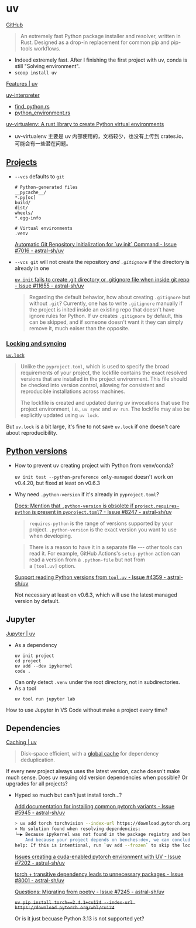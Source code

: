 # uv
[GitHub](https://github.com/astral-sh/uv)

> An extremely fast Python package installer and resolver, written in Rust. Designed as a drop-in replacement for common pip and pip-tools workflows.

- Indeed extremely fast. After I finishing the first project with uv, conda is still "Solving environment".
- `scoop install uv`

[Features | uv](https://docs.astral.sh/uv/getting-started/features/)

[uv-interpreter](https://github.com/astral-sh/uv/tree/main/crates/uv-interpreter)
- [find\_python.rs](https://github.com/astral-sh/uv/blob/main/crates/uv-interpreter/src/find_python.rs)
- [python\_environment.rs](https://github.com/astral-sh/uv/blob/main/crates/uv-interpreter/src/python_environment.rs)

[uv-virtualenv: A rust library to create Python virtual environments](https://github.com/astral-sh/uv/tree/main/crates/uv-virtualenv)
- uv-virtualenv 主要是 uv 内部使用的，文档较少，也没有上传到 crates.io，可能会有一些潜在问题。

## [Projects](https://docs.astral.sh/uv/concepts/projects/)
- `--vcs` defaults to `git`
  ```gitignore
  # Python-generated files
  __pycache__/
  *.py[oc]
  build/
  dist/
  wheels/
  *.egg-info

  # Virtual environments
  .venv

  ```
  [Automatic Git Repository Initialization for \`uv init\` Command - Issue #7016 - astral-sh/uv](https://github.com/astral-sh/uv/issues/7016)
- `--vcs git` will not create the repository *and `.gitignore`* if the directory is already in one

  [`uv init` fails to create .git directory or .gitignore file when inside git repo - Issue #11655 - astral-sh/uv](https://github.com/astral-sh/uv/issues/11655)
  > Regarding the default behavior, how about creating `.gitignore` but without `.git`? Currently, one has to write `.gitignore` manually if the project is inited inside an existing repo that doesn't have ignore rules for Python. If uv creates `.gitignore` by default, this can be skipped, and if someone doesn't want it they can simply remove it, much eaiser than the opposite.

### [Locking and syncing](https://docs.astral.sh/uv/concepts/projects/sync/)
[`uv.lock`](https://docs.astral.sh/uv/concepts/projects/layout/#the-lockfile)
> Unlike the `pyproject.toml`, which is used to specify the broad requirements of your project, the lockfile contains the exact resolved versions that are installed in the project environment. This file should be checked into version control, allowing for consistent and reproducible installations across machines.
>
> The lockfile is created and updated during uv invocations that use the project environment, i.e., `uv sync` and `uv run`. The lockfile may also be explicitly updated using `uv lock`.

But `uv.lock` is a bit large, it's fine to not save `uv.lock` if one doesn't care about reproducibility.

## [Python versions](https://docs.astral.sh/uv/concepts/python-versions/)
- How to prevent uv creating project with Python from venv/conda?
  
  `uv init test --python-preference only-managed` doesn't work on v0.4.20, but fixed at least on v0.6.3

- Why need `.python-version` if it's already in `pyproject.toml`?

  [Docs: Mention that `.python-version` is obsolete if `project.requires-python` is present in `pyproject.toml`? - Issue #8247 - astral-sh/uv](https://github.com/astral-sh/uv/issues/8247)
  > `requires-python` is the range of versions supported by your project. `.python-version` is the exact version you want to use when developing.

  > There is a reason to have it in a separate file --- other tools can read it. For example, GitHub Actions's `setup-python` action can read a version from a `.python-file` but not from a `[tool.uv]` option.

  [Support reading Python versions from `tool.uv` - Issue #4359 - astral-sh/uv](https://github.com/astral-sh/uv/issues/4359)

  Not necessary at least on v0.6.3, which will use the latest managed version by default.

## Jupyter
[Jupyter | uv](https://docs.astral.sh/uv/guides/integration/jupyter/)

- As a dependency
  ```pwsh
  uv init project
  cd project
  uv add --dev ipykernel
  code .
  ```
  Can only detect `.venv` under the root directory, not in subdirectories.
- As a tool
  ```
  uv tool run jupyter lab
  ```

How to use Jupyter in VS Code without make a project every time?

## Dependencies
[Caching | uv](https://docs.astral.sh/uv/concepts/cache/)

> Disk-space efficient, with a [global cache](https://docs.astral.sh/uv/concepts/cache) for dependency deduplication.

If every new project always uses the latest version, cache doesn't make much sense. Does uv resuing old version dependencies when possible? Or upgrades for all projects?

- Hyped so much but can't just install torch...?

  [Add documentation for installing common pytorch variants - Issue #5945 - astral-sh/uv](https://github.com/astral-sh/uv/issues/5945)
  ```sh
  > uv add torch torchvision --index-url https://download.pytorch.org/whl/cu124
  × No solution found when resolving dependencies:
  ╰─▶ Because ipykernel was not found in the package registry and benches:dev depends on ipykernel>=6.29.5, we can conclude that benches:dev's requirements are unsatisfiable.
      And because your project depends on benches:dev, we can conclude that your project's requirements are unsatisfiable.
  help: If this is intentional, run `uv add --frozen` to skip the lock and sync steps.
  ```

  [Issues creating a cuda-enabled pytorch environment with UV - Issue #7202 - astral-sh/uv](https://github.com/astral-sh/uv/issues/7202)

  [torch + transitive dependency leads to unnecessary packages - Issue #8001 - astral-sh/uv](https://github.com/astral-sh/uv/issues/8001)

  [Questions: Migrating from poetry - Issue #7245 - astral-sh/uv](https://github.com/astral-sh/uv/issues/7245)

  ~~`uv pip install torch==2.4.1+cu124 --index-url https://download.pytorch.org/whl/cu124`~~

  Or is it just becuase Python 3.13 is not supported yet?